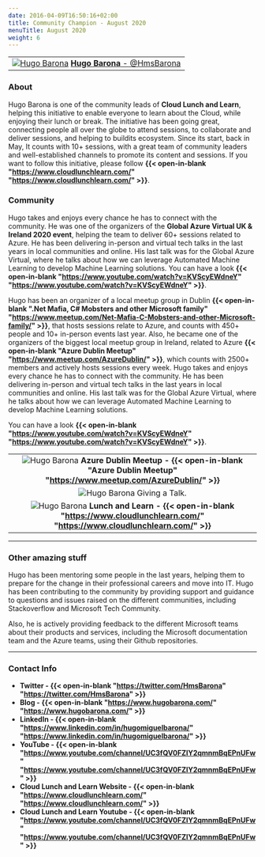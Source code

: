 ```yaml
---
date: 2016-04-09T16:50:16+02:00
title: Community Champion - August 2020
menuTitle: August 2020
weight: 6
---
```



| |
|:-------------------------:|
|[![Hugo Barona](/images/family/HugoBarona.jpg?width=20pc)](https://twitter.com/HmsBarona "@HmsBarona") [**Hugo Barona** - @HmsBarona](https://twitter.com/HmsBarona)|


### About
Hugo Barona is one of the community leads of **Cloud Lunch and Learn**, helping this initiative to enable everyone to learn about the Cloud, while enjoying their lunch or break. 
The initiative has been going great, connecting people all over the globe to attend sessions, to collaborate and deliver sessions, and helping to buildits ecosystem. 
Since its start, back in May, It counts with 10+ sessions, with a great team of community leaders and well-established channels to promote its content and sessions. If you want to follow this initiative, please follow **{{< open-in-blank "https://www.cloudlunchlearn.com/" "https://www.cloudlunchlearn.com/" >}}**.


### Community

Hugo takes and enjoys every chance he has to connect with the community. He was one of the organizers of the **Global Azure Virtual UK & Ireland 2020 event**, helping the team to deliver 60+ sessions related to Azure. 
He has been delivering in-person and virtual tech talks in the last years in local communities and online. His last talk was for the Global Azure Virtual, where he talks about how we can leverage Automated Machine Learning to develop Machine Learning solutions. 
You can have a look **{{< open-in-blank "https://www.youtube.com/watch?v=KVScyEWdneY" "https://www.youtube.com/watch?v=KVScyEWdneY" >}}**.

Hugo has been an organizer of a local meetup group in Dublin **{{< open-in-blank ".Net Mafia, C# Mobsters and other Microsoft family" "https://www.meetup.com/Net-Mafia-C-Mobsters-and-other-Microsoft-family/" >}}**, that hosts sessions relate to Azure, and counts with 450+ people and 10+ in-person events last year. 
Also, he became one of the organizers of the biggest local meetup group in Ireland, related to Azure **{{< open-in-blank "Azure Dublin Meetup" "https://www.meetup.com/AzureDublin/" >}}**, which counts with 2500+ members and actively hosts sessions every week.
Hugo takes and enjoys every chance he has to connect with the community. 
He has been delivering in-person and virtual tech talks in the last years in local communities and online. His last talk was for the Global Azure Virtual, where he talks about how we can leverage Automated Machine Learning to develop Machine Learning solutions. 

You can have a look **{{< open-in-blank "https://www.youtube.com/watch?v=KVScyEWdneY" "https://www.youtube.com/watch?v=KVScyEWdneY" >}}**.



| |
|:-------------------------:|
|![Hugo Barona](/images/champions/hugodublin.png) **Azure Dublin Meetup - {{< open-in-blank "Azure Dublin Meetup" "https://www.meetup.com/AzureDublin/" >}}**
|![Hugo Barona](/images/champions/hugotalk.png) Giving a Talk.
|![Hugo Barona](/images/champions/hugolandl.png) **Lunch and Learn - {{< open-in-blank "https://www.cloudlunchlearn.com/" "https://www.cloudlunchlearn.com/" >}}**

---

### Other amazing stuff
Hugo has been mentoring some people in the last years, helping them to prepare for the change in their professional careers and move into IT.
Hugo has been contributing to the community by providing support and guidance to questions and issues raised on the different communities, including Stackoverflow and Microsoft Tech Community. 

Also, he is actively providing feedback to the different Microsoft teams about their products and services, including the Microsoft documentation team and the Azure teams, using their Github repositories.

---

### Contact Info 
+ **Twitter - {{< open-in-blank "https://twitter.com/HmsBarona" "https://twitter.com/HmsBarona" >}}**
+ **Blog - {{< open-in-blank "https://www.hugobarona.com/" "https://www.hugobarona.com/" >}}**
+ **LinkedIn - {{< open-in-blank "https://www.linkedin.com/in/hugomiguelbarona/" "https://www.linkedin.com/in/hugomiguelbarona/" >}}**
+ **YouTube - {{< open-in-blank "https://www.youtube.com/channel/UC3fQV0FZIY2qmnmBqEPnUFw" "https://www.youtube.com/channel/UC3fQV0FZIY2qmnmBqEPnUFw" >}}**
+ **Cloud Lunch and Learn Website - {{< open-in-blank "https://www.cloudlunchlearn.com/" "https://www.cloudlunchlearn.com/" >}}**
+ **Cloud Lunch and Learn Youtube - {{< open-in-blank "https://www.youtube.com/channel/UC3fQV0FZIY2qmnmBqEPnUFw" "https://www.youtube.com/channel/UC3fQV0FZIY2qmnmBqEPnUFw" >}}**
